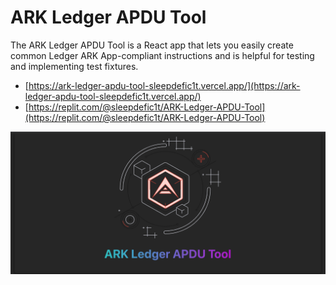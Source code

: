 # ARK Ledger APDU Tool

The ARK Ledger APDU Tool is a React app that lets you easily create common Ledger ARK App-compliant instructions and is helpful for testing and implementing test fixtures.

* [https://ark-ledger-apdu-tool-sleepdefic1t.vercel.app/](https://ark-ledger-apdu-tool-sleepdefic1t.vercel.app/)
* [https://replit.com/@sleepdefic1t/ARK-Ledger-APDU-Tool](https://replit.com/@sleepdefic1t/ARK-Ledger-APDU-Tool)

![](./screenshot.png)
